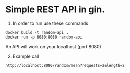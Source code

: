 # Simple REST API in gin.


1. In order to run use these commands
```
docker build -t random-api .
docker run -p 8080:8080 random-api
```

An API will work on your localhost (port 8080)

2. Example call
```
http://localhost:8080/random/mean?requests=2&length=2
```

